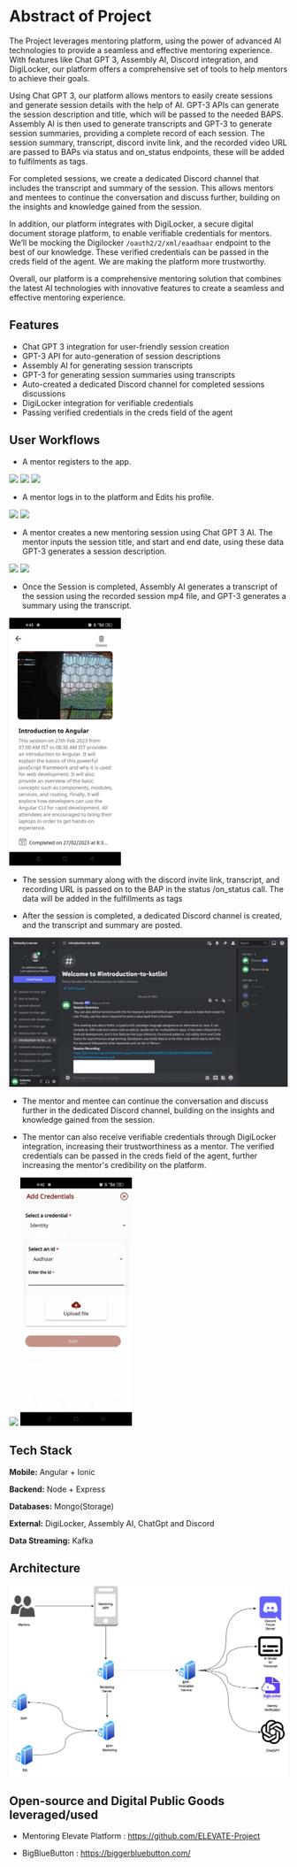 # Abstract of Project

The Project leverages mentoring platform, using the power of advanced AI technologies to provide a seamless and effective mentoring experience. With features like Chat GPT 3, Assembly AI, Discord integration, and DigiLocker, our platform offers a comprehensive set of tools to help mentors to achieve their goals.

Using Chat GPT 3, our platform allows mentors to easily create sessions and generate session details with the help of AI.
GPT-3 APIs can generate the session description and title, which will be passed to the needed BAPS.
Assembly AI is then used to generate transcripts and GPT-3 to generate session summaries, providing a complete record of each session. The session summary, transcript, discord invite link, and the recorded video URL are passed to BAPs via status and on_status endpoints, these will be added to fulfilments as tags.

For completed sessions, we create a dedicated Discord channel that includes the transcript and summary of the session. This allows mentors and mentees to continue the conversation and discuss further, building on the insights and knowledge gained from the session.

In addition, our platform integrates with DigiLocker, a secure digital document storage platform, to enable verifiable credentials for mentors. We’ll be mocking the Digilocker `/oauth2/2/xml/eaadhaar` endpoint to the best of our knowledge. These verified credentials can be passed in the creds field of the agent. We are making the platform more trustworthy.

Overall, our platform is a comprehensive mentoring solution that combines the latest AI technologies with innovative features to create a seamless and effective mentoring experience.

## Features

-   Chat GPT 3 integration for user-friendly session creation
-   GPT-3 API for auto-generation of session descriptions
-   Assembly AI for generating session transcripts
-   GPT-3 for generating session summaries using transcripts
-   Auto-created a dedicated Discord channel for completed sessions discussions
-   DigiLocker integration for verifiable credentials
-   Passing verified credentials in the creds field of the agent

## User Workflows

-   A mentor registers to the app.

<img src="https://mentoring-dev-storage.s3.ap-south-1.amazonaws.com/users/63fb94cbf7daccdee55c939f-1677502328822-screen-1.jpg" width=40% >

<img src="https://mentoring-dev-storage.s3.ap-south-1.amazonaws.com/users/63fb94cbf7daccdee55c939f-1677502482183-screen-2.jpg" width=40% >

<img src="https://mentoring-dev-storage.s3.ap-south-1.amazonaws.com/users/63fb94cbf7daccdee55c939f-1677502542285-screen-3.jpg" width=40% >

-   A mentor logs in to the platform and Edits his profile.

<img src="https://mentoring-dev-storage.s3.ap-south-1.amazonaws.com/users/63fb94cbf7daccdee55c939f-1677502601212-screen-4-9.jpg" width=40% >

<img src="https://mentoring-dev-storage.s3.ap-south-1.amazonaws.com/users/63fb94cbf7daccdee55c939f-1677502690012-screen-5.jpg" width=40% >

-   A mentor creates a new mentoring session using Chat GPT 3 AI. The mentor inputs the session title, and start and end date, using these data GPT-3 generates a session description.

<img src="https://mentoring-dev-storage.s3.ap-south-1.amazonaws.com/users/63fb94cbf7daccdee55c939f-1677502749710-screen-6.jpg" width=40% >

<img src="https://mentoring-dev-storage.s3.ap-south-1.amazonaws.com/users/63fb94cbf7daccdee55c939f-1677502823366-screen-7.jpg" width=40% >

-   Once the Session is completed, Assembly AI generates a transcript of the session using the recorded session mp4 file, and GPT-3 generates a summary using the transcript.

<img src="https://raw.githubusercontent.com/rakeshSgr/bpp-innovation/develop/Assets/screen-8.jpg" width=40% >

-   The session summary along with the discord invite link, transcript, and recording URL is passed on to the BAP in the status /on_status call. The data will be added in the fulfillments as tags

-   After the session is completed, a dedicated Discord channel is created, and the transcript and summary are posted.

<img src="https://github.com/rakeshSgr/bpp-innovation/blob/develop/Assets/discord.png?raw=true" width=100% >

-   The mentor and mentee can continue the conversation and discuss further in the dedicated Discord channel, building on the insights and knowledge gained from the session.

-   The mentor can also receive verifiable credentials through DigiLocker integration, increasing their trustworthiness as a mentor. The verified credentials can be passed in the creds field of the agent, further increasing the mentor's credibility on the platform.

<img src="https://mentoring-dev-storage.s3.ap-south-1.amazonaws.com/users/63fb94cbf7daccdee55c939f-1677502601212-screen-4-9.jpg" width=40% >

<img src="https://raw.githubusercontent.com/rakeshSgr/bpp-innovation/develop/Assets/screen-10.jpg" width=40% >

## Tech Stack

**Mobile:** Angular + Ionic

**Backend:** Node + Express

**Databases:** Mongo(Storage)

**External:** DigiLocker, Assembly AI, ChatGpt and Discord

**Data Streaming:** Kafka

## Architecture

![](https://raw.githubusercontent.com/rakeshSgr/bpp-innovation/develop/Assets/Architecture.jpg)

## Open-source and Digital Public Goods leveraged/used

-   Mentoring Elevate Platform : https://github.com/ELEVATE-Project

-   BigBlueButton : https://biggerbluebutton.com/

